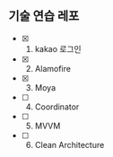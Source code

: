 ##  기술 연습 레포
- [x] 1. kakao 로그인
- [x] 2. Alamofire
- [x] 3. Moya
- [ ] 4. Coordinator
- [ ] 5. MVVM
- [ ] 6. Clean Architecture
